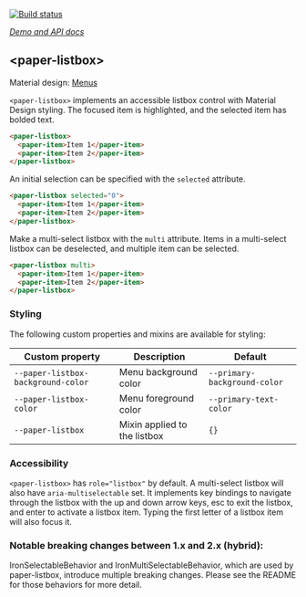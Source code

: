 [![Build status](https://travis-ci.org/PolymerElements/paper-listbox.svg?branch=master)](https://travis-ci.org/PolymerElements/paper-listbox)

_[Demo and API docs](https://elements.polymer-project.org/elements/paper-listbox)_


## &lt;paper-listbox&gt;

Material design: [Menus](https://www.google.com/design/spec/components/menus.html)

`<paper-listbox>` implements an accessible listbox control with Material Design styling. The focused item
is highlighted, and the selected item has bolded text.

```html
<paper-listbox>
  <paper-item>Item 1</paper-item>
  <paper-item>Item 2</paper-item>
</paper-listbox>
```

An initial selection can be specified with the `selected` attribute.

```html
<paper-listbox selected="0">
  <paper-item>Item 1</paper-item>
  <paper-item>Item 2</paper-item>
</paper-listbox>
```

Make a multi-select listbox with the `multi` attribute. Items in a multi-select listbox can be deselected,
and multiple item can be selected.

```html
<paper-listbox multi>
  <paper-item>Item 1</paper-item>
  <paper-item>Item 2</paper-item>
</paper-listbox>
```

### Styling

The following custom properties and mixins are available for styling:

| Custom property | Description | Default |
| --- | --- | --- |
| `--paper-listbox-background-color` | Menu background color | `--primary-background-color` |
| `--paper-listbox-color` | Menu foreground color | `--primary-text-color` |
| `--paper-listbox` | Mixin applied to the listbox | `{}` |

### Accessibility

`<paper-listbox>` has `role="listbox"` by default. A multi-select listbox will also have
`aria-multiselectable` set. It implements key bindings to navigate through the listbox with the up and
down arrow keys, esc to exit the listbox, and enter to activate a listbox item. Typing the first letter
of a listbox item will also focus it.

### Notable breaking changes between 1.x and 2.x (hybrid):

IronSelectableBehavior and IronMultiSelectableBehavior, which are used by
paper-listbox, introduce multiple breaking changes. Please see the README for those
behaviors for more detail.
